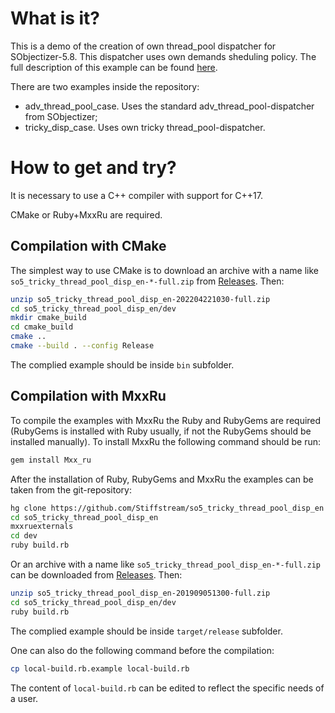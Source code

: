 # What is it?

This is a demo of the creation of own thread_pool dispatcher for SObjectizer-5.8.
This dispatcher uses own demands sheduling policy. The full description of this example can be found [here](https://github.com/Stiffstream/sobjectizer/wiki/SO-5.8-Tutorials-TrickyThreadPool-Intro).

There are two examples inside the repository:

* adv_thread_pool_case. Uses the standard adv_thread_pool-dispatcher from SObjectizer;
* tricky_disp_case. Uses own tricky thread_pool-dispatcher.

# How to get and try?

It is necessary to use a C++ compiler with support for C++17.

CMake or Ruby+MxxRu are required.

## Compilation with CMake

The simplest way to use CMake is to download an archive with a name like `so5_tricky_thread_pool_disp_en-*-full.zip` from [Releases](https://github.com/Stiffstream/so5_tricky_thread_pool_disp_en/releases). Then:

```sh
unzip so5_tricky_thread_pool_disp_en-202204221030-full.zip
cd so5_tricky_thread_pool_disp_en/dev
mkdir cmake_build
cd cmake_build
cmake ..
cmake --build . --config Release
```

The complied example should be inside `bin` subfolder.


## Compilation with MxxRu

To compile the examples with MxxRu the Ruby and RubyGems are required (RubyGems is installed with Ruby usually, if not the RubyGems should be installed manually).
To install MxxRu the following command should be run:

```sh
gem install Mxx_ru
```

After the installation of Ruby, RubyGems and MxxRu the examples can be taken from the git-repository:

```sh
hg clone https://github.com/Stiffstream/so5_tricky_thread_pool_disp_en
cd so5_tricky_thread_pool_disp_en
mxxruexternals
cd dev
ruby build.rb
```

Or an archive with a name like `so5_tricky_thread_pool_disp_en-*-full.zip` can be downloaded from [Releases](https://github.com/Stiffstream/so5_tricky_thread_pool_disp_en/releases). Then:

```sh
unzip so5_tricky_thread_pool_disp_en-201909051300-full.zip
cd so5_tricky_thread_pool_disp_en/dev
ruby build.rb
```

The complied example should be inside `target/release` subfolder.

One can also do the following command before the compilation:

```sh
cp local-build.rb.example local-build.rb
```

The content of `local-build.rb` can be edited to reflect the specific needs of a user.
